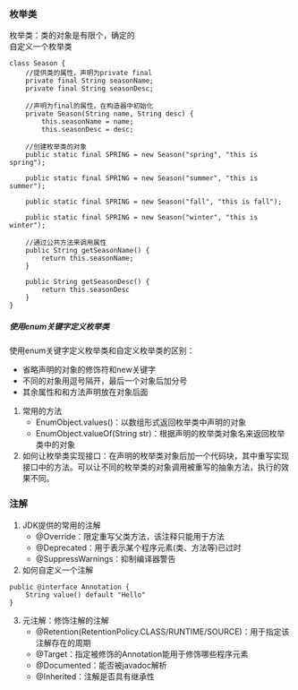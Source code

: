 ### 枚举类
枚举类：类的对象是有限个，确定的      
自定义一个枚举类
```
class Season {
	//提供类的属性，声明为private final
	private final String seasonName;
	private final String seasonDesc;

	//声明为final的属性，在构造器中初始化
	private Season(String name, String desc) {
		this.seasonName = name;
		this.seasonDesc = desc;
	
	//创建枚举类的对象
	public static final SPRING = new Season("spring", "this is spring");

	public static final SPRING = new Season("summer", "this is summer");

	public static final SPRING = new Season("fall", "this is fall");

	public static final SPRING = new Season("winter", "this is winter");

	//通过公共方法来调用属性
	public String getSeasonName() {
		return this.seasonName;
	}

	public String getSeasonDesc() {
		return this.seasonDesc
	}
}
```

##### 使用enum关键字定义枚举类
使用enum关键字定义枚举类和自定义枚举类的区别：
* 省略声明的对象的修饰符和new关键字     
* 不同的对象用逗号隔开，最后一个对象后加分号     
* 其余属性和和方法声明放在对象后面

1. 常用的方法
   * EnumObject.values()：以数组形式返回枚举类中声明的对象
   * EnumObject.valueOf(String str)：根据声明的枚举类对象名来返回枚举类中的对象
2. 如何让枚举类实现接口：在声明的枚举类对象后加一个代码块，其中重写实现接口中的方法。可以让不同的枚举类的对象调用被重写的抽象方法，执行的效果不同。

### 注解
1. JDK提供的常用的注解
   * @Override：限定重写父类方法，该注释只能用于方法
   * @Deprecated：用于表示某个程序元素(类、方法等)已过时
   * @SuppressWarnings：抑制编译器警告
2. 如何自定义一个注解
```
public @interface Annotation {
	String value() default "Hello"
}
```
3. 元注解：修饰注解的注解
   * @Retention(RetentionPolicy.CLASS/RUNTIME/SOURCE)：用于指定该注解存在的周期
   * @Target：指定被修饰的Annotation能用于修饰哪些程序元素
   * @Documented：能否被javadoc解析
   * @Inherited：注解是否具有继承性






```